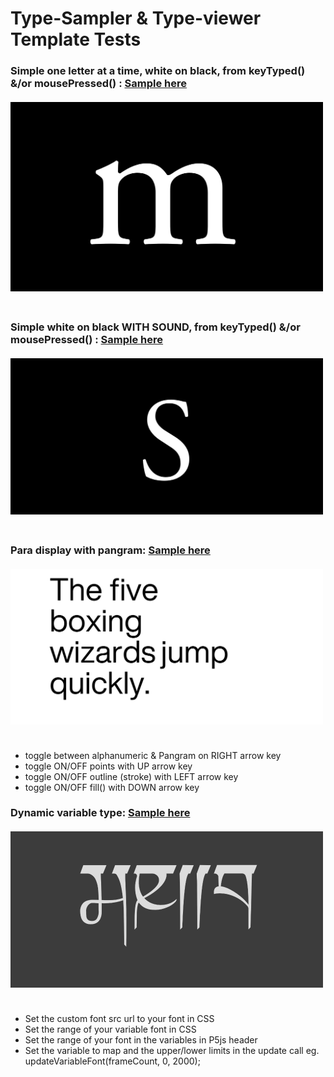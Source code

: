 # Type-Sampler & Type-viewer Template Tests
### Simple one letter at a time, white on black, from keyTyped() &/or mousePressed() : [Sample here](https://karenanndonnachie.github.io/AtotheK/Chapter_5/GENFONT_Letters/index.html)<br/><br/><a href="https://karenanndonnachie.github.io/AtotheK/Chapter_5/GENFONT_Letters/index.html" target="_blank"><img src="../previewImages/genFont.JPG" width=500 height=auto><br/><br/></a>
  
### Simple white on black WITH SOUND, from keyTyped() &/or mousePressed() : [Sample here](https://karenanndonnachie.github.io/AtotheK/Chapter_5/GENFONT_Letters_sound/index.html)<br/><br/><a href="https://karenanndonnachie.github.io/AtotheK/Chapter_5/GENFONT_Letters_sound/index.html" target="_blank"><img src="../previewImages/genFont_sound.JPG" width=500 height=auto><br/><br/></a>
  
### Para display with pangram: [Sample here](https://karenanndonnachie.github.io/AtotheK/Chapter_5/typeSamplerTemplate/index.html)<br/><br/><a href="https://karenanndonnachie.github.io/AtotheK/Chapter_5/typeSamplerTemplate/index.html" target="_blank"><img src="../previewImages/typeSamplerTemplate.JPG" width=500 height=auto><br/><br/></a>
* toggle between alphanumeric & Pangram on RIGHT arrow key
* toggle ON/OFF points with UP arrow key
* toggle ON/OFF outline (stroke) with LEFT arrow key
* toggle ON/OFF fill() with DOWN arrow key

### Dynamic variable type: [Sample here](https://karenanndonnachie.github.io/AtotheK/Chapter_5/A2K_variable/index.html)<br/><br/><a href="https://karenanndonnachie.github.io/AtotheK/Chapter_5/A2K_variable/index.html" target="_blank"><img src="../previewImages/Variable_vs_FrameCount.gif" width=500 height=auto><br/><br/></a>
* Set the custom font src url to your font in CSS
* Set the range of your variable font in CSS
* Set the range of your font in the variables in P5js header
* Set the variable to map and the upper/lower limits in the update call eg. updateVariableFont(frameCount, 0, 2000);

